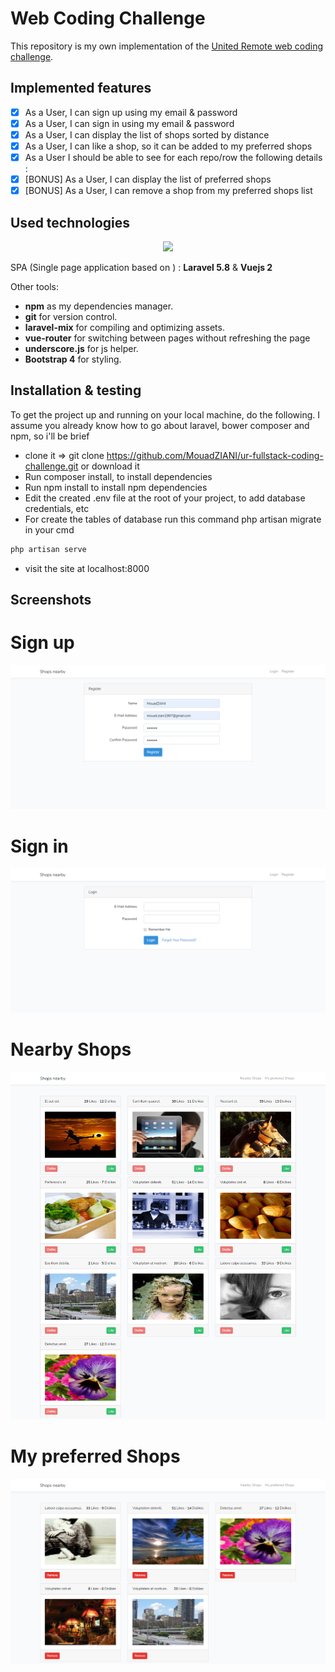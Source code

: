 # Web Coding Challenge

This repository is my own implementation of the [United Remote web coding challenge](https://github.com/hiddenfounders/web-coding-challenge/blob/master/coding-challenge.md).

## Implemented features

* [x] As a User, I can sign up using my email & password
* [x] As a User, I can sign in using my email & password
* [x] As a User, I can display the list of shops sorted by distance
* [x] As a User, I can like a shop, so it can be added to my preferred shops
* [x] As a User I should be able to see for each repo/row the following details :
* [x] [BONUS] As a User, I can display the list of preferred shops
* [x] [BONUS] As a User, I can remove a shop from my preferred shops list

## Used technologies

<p align="center">
	<img src="https://raw.githubusercontent.com/MouadZIANI/ur-fullstack-coding-challenge/master/screenshots/vue-laravel-logo.png.png">
</p>

SPA (Single page application based on ) : **Laravel 5.8** & **Vuejs 2**

Other tools:
- **npm** as my dependencies manager.
- **git** for version control.
- **laravel-mix** for compiling and optimizing assets.
- **vue-router** for switching between pages without refreshing the page
- **underscore.js** for js helper.
- **Bootstrap 4** for styling.

## Installation & testing

To get the project up and running on your local machine, do the following. I assume you already know how to go about laravel, bower composer and npm, so i'll be brief

- clone it => git clone https://github.com/MouadZIANI/ur-fullstack-coding-challenge.git or download it
- Run composer install, to install dependencies
- Run npm install to install npm dependencies
- Edit the created .env file at the root of your project, to add database credentials, etc
- For create the tables of database run this command php artisan migrate in your cmd 

```bash
php artisan serve
```
- visit the site at localhost:8000

## Screenshots

# Sign up
<p align="center">
	<img src="https://raw.githubusercontent.com/MouadZIANI/ur-fullstack-coding-challenge/master/screenshots/1.png">
</p>

# Sign in
<p align="center">
	<img src="https://raw.githubusercontent.com/MouadZIANI/ur-fullstack-coding-challenge/master/screenshots/2.png">
</p>

# Nearby Shops
<p align="center">
	<img src="https://raw.githubusercontent.com/MouadZIANI/ur-fullstack-coding-challenge/master/screenshots/3.png">
</p>

# My preferred Shops
<p align="center">
	<img src="https://raw.githubusercontent.com/MouadZIANI/ur-fullstack-coding-challenge/master/screenshots/4.png">
</p>


